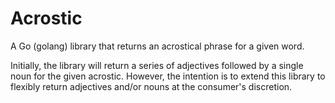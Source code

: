 # Acrostic
A Go (golang) library that returns an acrostical phrase for a given word.

Initially, the library will return a series of adjectives followed by a
single noun for the given acrostic.  However, the intention is to extend
this library to flexibly return adjectives and/or nouns at the consumer's
discretion.
